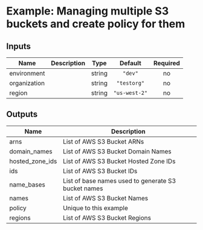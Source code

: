 # Example: Managing multiple S3 buckets and create policy for them

<!-- BEGINNING OF PRE-COMMIT-TERRAFORM DOCS HOOK -->
## Inputs

| Name | Description | Type | Default | Required |
|------|-------------|:----:|:-----:|:-----:|
| environment |  | string | `"dev"` | no |
| organization |  | string | `"testorg"` | no |
| region |  | string | `"us-west-2"` | no |

## Outputs

| Name | Description |
|------|-------------|
| arns | List of AWS S3 Bucket ARNs |
| domain\_names | List of AWS S3 Bucket Domain Names |
| hosted\_zone\_ids | List of AWS S3 Bucket Hosted Zone IDs |
| ids | List of AWS S3 Bucket IDs |
| name\_bases | List of base names used to generate S3 bucket names |
| names | List of AWS S3 Bucket Names |
| policy | Unique to this example |
| regions | List of AWS S3 Bucket Regions |

<!-- END OF PRE-COMMIT-TERRAFORM DOCS HOOK -->
